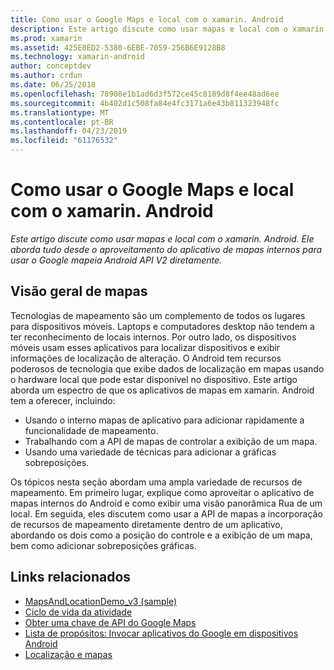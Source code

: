 ```yaml
---
title: Como usar o Google Maps e local com o xamarin. Android
description: Este artigo discute como usar mapas e local com o xamarin. Android. Ele aborda tudo desde o aproveitamento do aplicativo de mapas internos para usar o Google mapeia Android API V2 diretamente.
ms.prod: xamarin
ms.assetid: 425E0ED2-5380-6EBE-7059-256B6E9128B8
ms.technology: xamarin-android
author: conceptdev
ms.author: crdun
ms.date: 06/25/2018
ms.openlocfilehash: 78908e1b1ad6d3f572ce45c8189d8f4ee48ad6ee
ms.sourcegitcommit: 4b402d1c508fa84e4fc3171a6e43b811323948fc
ms.translationtype: MT
ms.contentlocale: pt-BR
ms.lasthandoff: 04/23/2019
ms.locfileid: "61176532"
---
```

# <a name="how-to-use-google-maps-and-location-with-xamarinandroid"></a>Como usar o Google Maps e local com o xamarin. Android

_Este artigo discute como usar mapas e local com o xamarin. Android. Ele aborda tudo desde o aproveitamento do aplicativo de mapas internos para usar o Google mapeia Android API V2 diretamente._

## <a name="maps-overview"></a>Visão geral de mapas

Tecnologias de mapeamento são um complemento de todos os lugares para dispositivos móveis. Laptops e computadores desktop não tendem a ter reconhecimento de locais internos. Por outro lado, os dispositivos móveis usam esses aplicativos para localizar dispositivos e exibir informações de localização de alteração. O Android tem recursos poderosos de tecnologia que exibe dados de localização em mapas usando o hardware local que pode estar disponível no dispositivo. Este artigo aborda um espectro de que os aplicativos de mapas em xamarin. Android tem a oferecer, incluindo: 

-  Usando o interno mapas de aplicativo para adicionar rapidamente a funcionalidade de mapeamento.
-  Trabalhando com a API de mapas de controlar a exibição de um mapa.
-  Usando uma variedade de técnicas para adicionar a gráficas sobreposições.

Os tópicos nesta seção abordam uma ampla variedade de recursos de mapeamento.
Em primeiro lugar, explique como aproveitar o aplicativo de mapas internos do Android e como exibir uma visão panorâmica Rua de um local. Em seguida, eles discutem como usar a API de mapas a incorporação de recursos de mapeamento diretamente dentro de um aplicativo, abordando os dois como a posição do controle e a exibição de um mapa, bem como adicionar sobreposições gráficas.


## <a name="related-links"></a>Links relacionados

- [MapsAndLocationDemo_v3 (sample)](https://developer.xamarin.com/samples/monodroid/MapsAndLocationDemo_v3/)
- [Ciclo de vida da atividade](~/android/app-fundamentals/activity-lifecycle/index.md)
- [Obter uma chave de API do Google Maps](~/android/platform/maps-and-location/maps/obtaining-a-google-maps-api-key.md)
- [Lista de propósitos: Invocar aplicativos do Google em dispositivos Android](https://developer.android.com/guide/appendix/g-app-intents.html)
- [Localização e mapas](https://developer.android.com/guide/topics/location/index.html)
